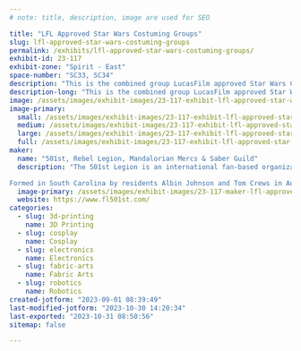 ```yaml
---
# note: title, description, image are used for SEO

title: "LFL Approved Star Wars Costuming Groups"
slug: lfl-approved-star-wars-costuming-groups
permalink: /exhibits/lfl-approved-star-wars-costuming-groups/
exhibit-id: 23-117
exhibit-zone: "Spirit - East"
space-number: "SC33, SC34"
description: "This is the combined group LucasFilm approved Star Wars Costuming Clubs. "
description-long: "This is the combined group LucasFilm approved Star Wars Costuming Clubs. Including 501st Legion, Rebel Legion, Southern R2 Builders, Saber Guild, Dark Empire and the Mandalorian Mercs. "
image: /assets/images/exhibit-images/23-117-exhibit-lfl-approved-star-wars-costuming-groups-43-facebook-1693571428671-7103353417560587821-1770-large.jpg
image-primary: 
  small: /assets/images/exhibit-images/23-117-exhibit-lfl-approved-star-wars-costuming-groups-43-facebook-1693571428671-7103353417560587821-1770-small.jpg
  medium: /assets/images/exhibit-images/23-117-exhibit-lfl-approved-star-wars-costuming-groups-43-facebook-1693571428671-7103353417560587821-1770-medium.jpg
  large: /assets/images/exhibit-images/23-117-exhibit-lfl-approved-star-wars-costuming-groups-43-facebook-1693571428671-7103353417560587821-1770-large.jpg
  full: /assets/images/exhibit-images/23-117-exhibit-lfl-approved-star-wars-costuming-groups-43-facebook-1693571428671-7103353417560587821-1770-full.jpg
maker: 
  name: "501st, Rebel Legion, Mandalorian Mercs & Saber Guild"
  description: "The 501st Legion is an international fan-based organization dedicated to the construction and wearing of screen-accurate replicas of Imperial Stormtrooper armor, Sith Lords, Clone Troopers, bounty hunters, and other villains from the Star Wars universe. The 501st Legion, called by its nickname Vader's Fist, is made up entirely of volunteers.

Formed in South Carolina by residents Albin Johnson and Tom Crews in August 1997, the Legion now has over 14,000 active members worldwide, with over 26,000 approved costumes. The Legion is active on 6 continents, with local units known as Garrisons and Outposts in over 60 countries.[3] Legion members make appearances at casual, promotional, and charitable events, often at the request of Lucasfilm's Fan Events department. Although not officially affiliated with the Walt Disney Company or Lucasfilm LLC., the 501st Legion is Lucasfilm's preferred Imperial costuming organization,[4] and its members were featured as extras in the official series "
  image-primary: /assets/images/exhibit-images/23-117-maker-lfl-approved-star-wars-costuming-groups-facebook-1693571428671-7103353417560587821-medium.jpg
  website: https://www.fl501st.com/
categories: 
  - slug: 3d-printing
    name: 3D Printing
  - slug: cosplay
    name: Cosplay
  - slug: electronics
    name: Electronics
  - slug: fabric-arts
    name: Fabric Arts
  - slug: robotics
    name: Robotics
created-jotform: "2023-09-01 08:39:49"
last-modified-jotform: "2023-10-30 14:20:34"
last-exported: "2023-10-31 08:50:56"
sitemap: false

---
```

